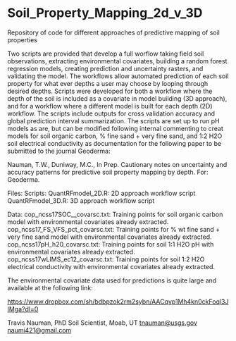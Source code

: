 # Soil_Property_Mapping_2d_v_3D
Repository of code for different approaches of predictive mapping of soil properties

Two scripts are provided that develop a full worflow taking field soil observations, extracting environmental covariates, building a random forest regression models, creating prediction and uncertainty rasters, and validating the model. The workflows allow automated prediction of each soil property for what ever depths a user may choose by looping through desired depths. Scripts were developed for both a workflow where the depth of the soil is included as a covariate in model building (3D approach), and for a workflow where a different model is built for each depth (2D) workflow. The scripts include outputs for cross validation accuracy and global prediction interval summarization. The scripts are set up to run pH models as are, but can be modified following internal commenting to creat models for soil organic carbon, % fine sand + very fine sand, and 1:2 H2O soil electrical conductivity as documentation for the following paper to be submitted to the journal Geoderma:

Nauman, T.W., Duniway, M.C., In Prep. Cautionary notes on uncertainty and accuracy patterns for predictive soil property mapping by depth. For: Geoderma.

Files:
Scripts:
QuantRFmodel_2D.R: 2D approach workflow script
QuantRFmodel_3D.R: 3D approach workflow script

Data:
cop_ncss17SOC__covarsc.txt: Training points for soil organic carbon model with environmental covariates already extracted.
cop_ncss17_FS_VFS_pct_covarsc.txt: Training points for % wt fine sand + very fine sand model with environmental covariates already extracted.
cop_ncss17pH_h20_covarsc.txt: Training points for soil 1:1 H2O pH with environmental covariates already extracted.
cop_ncss17wLIMS_ec12_covarsc.txt: Training points for soil 1:2 H2O electrical conductivity with environmental covariates already extracted.

The environmental covariate data used for predictions is quite large and available at the following link:

 https://www.dropbox.com/sh/bdbpzok2rm2sybn/AACqvp1Mh4kn0ckFoql3JIMga?dl=0
 
 Travis Nauman, PhD
 Soil Scientist,
 Moab, UT
 tnauman@usgs.gov
 naumi421@gmail.com
